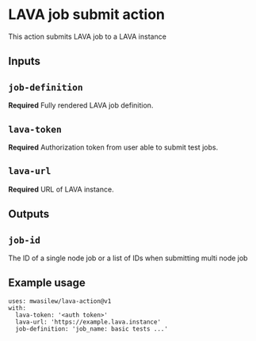 # LAVA job submit action

This action submits LAVA job to a LAVA instance

## Inputs

## `job-definition`

**Required** Fully rendered LAVA job definition.

## `lava-token`

**Required** Authorization token from user able to submit test jobs.

## `lava-url`

**Required** URL of LAVA instance.

## Outputs

## `job-id`

The ID of a single node job or a list of IDs when submitting multi node job

## Example usage

    uses: mwasilew/lava-action@v1
    with:
      lava-token: '<auth token>'
      lava-url: 'https://example.lava.instance'
      job-definition: 'job_name: basic tests ...'
